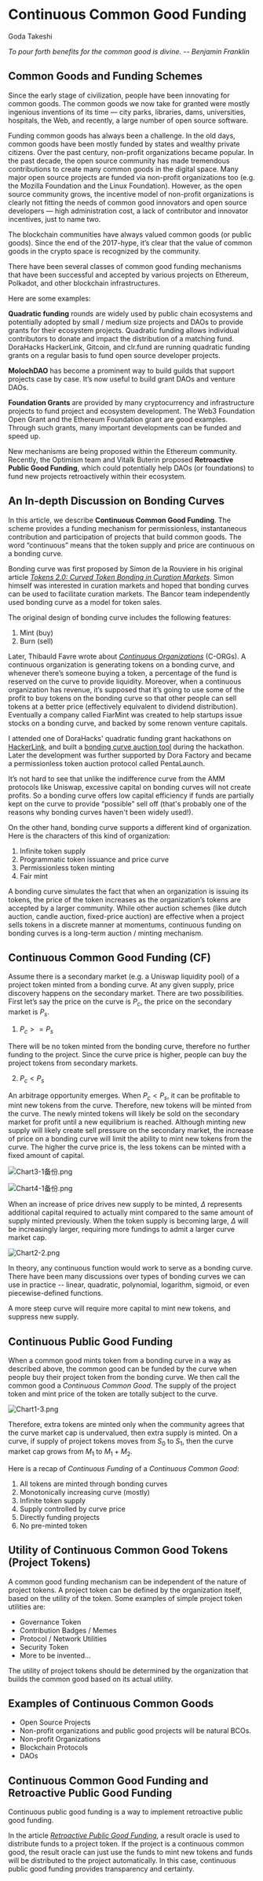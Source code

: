 # Continuous Common Good Funding

Goda Takeshi

*To pour forth benefits for the common good is divine.
-- Benjamin Franklin*

## Common Goods and Funding Schemes

Since the early stage of civilization, people have been innovating for common goods. The common goods we now take for granted were mostly ingenious inventions of its time — city parks, libraries, dams, universities, hospitals, the Web, and recently, a large number of open source software.

Funding common goods has always been a challenge. In the old days, common goods have been mostly funded by states and wealthy private citizens. Over the past century, non-profit organizations became popular. In the past decade, the open source community has made tremendous contributions to create many common goods in the digital space. Many major open source projects are funded via non-profit organizations too (e.g. the Mozilla Foundation and the Linux Foundation). However, as the open source community grows, the incentive model of non-profit organizations is clearly not fitting the needs of common good innovators and open source developers — high administration cost, a lack of contributor and innovator incentives, just to name two.

The blockchain communities have always valued common goods (or public goods). Since the end of the 2017-hype, it’s clear that the value of common goods in the crypto space is recognized by the community.

There have been several classes of common good funding mechanisms that have been successful and accepted by various projects on Ethereum, Polkadot, and other blockchain infrastructures. 

Here are some examples:

**Quadratic funding** rounds are widely used by public chain ecosystems and potentially adopted by small / medium size projects and DAOs to provide grants for their ecosystem projects. Quadratic funding allows individual contributors to donate and impact the distribution of a matching fund. DoraHacks HackerLink, Gitcoin, and clr.fund are running quadratic funding grants on a regular basis to fund open source developer projects.

**MolochDAO** has become a prominent way to build guilds that support projects case by case. It’s now useful to build grant DAOs and venture DAOs.

**Foundation Grants** are provided by many cryptocurrency and infrastructure projects to fund project and ecosystem development. The Web3 Foundation Open Grant and the Ethereum Foundation grant are good examples. Through such grants, many important developments can be funded and speed up.

New mechanisms are being proposed within the Ethereum community. Recently, the Optimism team and Vitalk Buterin proposed **Retroactive Public Good Funding**, which could potentially help DAOs (or foundations) to fund new projects retroactively within their ecosystem.

## An In-depth Discussion on Bonding Curves

In this article, we describe **Continuous Common Good Funding**. The scheme provides a funding mechanism for permissionless, instantaneous contribution and participation of projects that build common goods. The word “continuous” means that the token supply and price are continuous on a bonding curve.

Bonding curve was first proposed by Simon de la Rouviere in his original article *[Tokens 2.0: Curved Token Bonding in Curation Markets](https://medium.com/@simondlr/tokens-2-0-curved-token-bonding-in-curation-markets-1764a2e0bee5)*. Simon himself was interested in curation markets and hoped that bonding curves can be used to facilitate curation markets. The Bancor team independently used bonding curve as a model for token sales.

The original design of bonding curve includes the following features:

1. Mint (buy)
2. Burn (sell)

Later, Thibauld Favre wrote about *[Continuous Organizations](https://github.com/C-ORG/whitepaper)* (C-ORGs). A continuous organization is generating tokens on a bonding curve, and whenever there’s someone buying a token, a percentage of the fund is reserved on the curve to provide liquidity. Moreover, when a continuous organization has revenue, it’s supposed that it’s going to use some of the profit to buy tokens on the bonding curve so that other people can sell tokens at a better price (effectively equivalent to dividend distribution). Eventually a company called FiarMint was created to help startups issue stocks on a bonding curve, and backed by some renown venture capitals.

I attended one of DoraHacks' quadratic funding grant hackathons on [HackerLink](https://hackerlink.io/en/grant/BSC/1), and built a [bonding curve auction tool](https://www.binance.org/zh/blog/bsc-grants-spotlight-bcto-pentalaunch/) during the hackathon. Later the development was further supported by Dora Factory and became a permissionless token auction protocol called PentaLaunch.

It’s not hard to see that unlike the indifference curve from the AMM protocols like Uniswap, excessive capital on bonding curves will not create profits. So a bonding curve offers low capital efficiency if funds are partially kept on the curve to provide “possible” sell off (that's probably one of the reasons why bonding curves haven't been widely used!).

On the other hand, bonding curve supports a different kind of organization. Here is the characters of this kind of organization:

1. Infinite token supply
2. Programmatic token issuance and price curve
3. Permissionless token minting
4. Fair mint

A bonding curve simulates the fact that when an organization is issuing its tokens, the price of the token increases as the organization’s tokens are accepted by a larger community. While other auction schemes (like dutch auction, candle auction, fixed-price auction) are effective when a project sells tokens in a discrete manner at momentums, continuous funding on bonding curves is a long-term auction / minting mechanism.

## Continuous Common Good Funding (CF)

Assume there is a secondary market (e.g. a Uniswap liquidity pool) of a project token minted from a bonding curve. At any given supply, price discovery happens on the secondary market. There are two possibilities. First let’s say the price on the curve is $P_c$, the price on the secondary market is $P_s$.

1. $P_c >= P_s$

There will be no token minted from the bonding curve, therefore no further funding to the project. Since the curve price is higher, people can buy the project tokens from secondary markets.

2. $P_c < P_s$

An arbitrage opportunity emerges. When $P_c < P_s$, it can be profitable to mint new tokens from the curve. Therefore, new tokens will be minted from the curve. The newly minted tokens will likely be sold on the secondary market for profit until a new equilibrium is reached. Although minting new supply will likely create sell pressure on the secondary market, the increase of price on a bonding curve will limit the ability to mint new tokens from the curve. The higher the curve price is, the less tokens can be minted with a fixed amount of capital.

![Chart3-1备份.png](https://ssimg.frontenduse.top/article/2021/08/21/6c095f3bcee018c76f2080e84edda403.png)


![Chart4-1备份.png](https://ssimg.frontenduse.top/article/2021/08/21/452708c85c2f8adb3d137ece9a9cf652.png)

When an increase of price drives new supply to be minted, $\Delta$ represents additional capital required to actually mint compared to the same amount of supply minted previously. When the token supply is becoming large, $\Delta$ will be increasingly larger, requiring more fundings to admit a larger curve market cap.

![Chart2-2.png](https://ssimg.frontenduse.top/article/2021/08/21/0224d6ff7254ac87902e6ab4c573cee9.png)

In theory, any continuous function would work to serve as a bonding curve. There have been many discussions over types of bonding curves we can use in practice -- linear, quadratic, polynomial, logarithm, sigmoid, or even piecewise-defined functions.

A more steep curve will require more capital to mint new tokens, and suppress new supply.

## Continuous Public Good Funding

When a common good mints token from a bonding curve in a way as described above, the common good can be funded by the curve when people buy their project token from the bonding curve. We then call the common good a *Continuous Common Good*. The supply of the project token and mint price of the token are totally subject to the curve.

![Chart1-3.png](https://ssimg.frontenduse.top/article/2021/08/21/ddd6e7136dda3feb7fe35b67fbd79f14.png)

Therefore, extra tokens are minted only when the community agrees that the curve market cap is undervalued, then extra supply is minted. On a curve, if supply of project tokens moves from $S_0$ to $S_1$, then the curve market cap grows from $M_1$ to $M_1 + M_2$.

Here is a recap of *Continuous Funding* of a *Continuous Common Good*:

1. All tokens are minted through bonding curves
2. Monotonically increasing curve (mostly)
3. Infinite token supply
4. Supply controlled by curve price
5. Directly funding projects
6. No pre-minted token

## Utility of Continuous Common Good Tokens (Project Tokens)

A common good funding mechanism can be independent of the nature of project tokens. A project token can be defined by the organization itself, based on the utility of the token. Some examples of simple project token utilities are:

- Governance Token
- Contribution Badges / Memes
- Protocol / Network Utilities
- Security Token
- More to be invented…

The utility of project tokens should be determined by the organization that builds the common good based on its actual utility.

## Examples of Continuous Common Goods

- Open Source Projects
- Non-profit organizations and public good projects will be natural BCOs. 
- Non-profit Organizations
- Blockchain Protocols
- DAOs

## Continuous Common Good Funding and Retroactive Public Good Funding

Continuous public good funding is a way to implement retroactive public good funding. 

In the article *[Retroactive Public Good Funding](https://medium.com/ethereum-optimism/retroactive-public-goods-funding-33c9b7d00f0c)*, a result oracle is used to distribute funds to a project token. If the project is a continuous common good, the result oracle can just use the funds to mint new tokens and funds will be distributed to the project automatically. In this case, continuous public good funding provides transparency and certainty.
